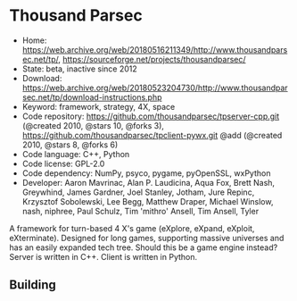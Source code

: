 # Thousand Parsec

- Home: https://web.archive.org/web/20180516211349/http://www.thousandparsec.net/tp/, https://sourceforge.net/projects/thousandparsec/
- State: beta, inactive since 2012
- Download: https://web.archive.org/web/20180523204730/http://www.thousandparsec.net/tp/download-instructions.php
- Keyword: framework, strategy, 4X, space
- Code repository: https://github.com/thousandparsec/tpserver-cpp.git (@created 2010, @stars 10, @forks 3), https://github.com/thousandparsec/tpclient-pywx.git @add (@created 2010, @stars 8, @forks 6)
- Code language: C++, Python
- Code license: GPL-2.0
- Code dependency: NumPy, psyco, pygame, pyOpenSSL, wxPython
- Developer: Aaron Mavrinac, Alan P. Laudicina, Aqua Fox, Brett Nash, Greywhind, James Gardner, Joel Stanley, Jotham, Jure Repinc, Krzysztof Sobolewski, Lee Begg, Matthew Draper, Michael Winslow, nash, niphree, Paul Schulz, Tim 'mithro' Ansell, Tim Ansell, Tyler

A framework for turn-based 4 X's game (eXplore, eXpand, eXploit, eXterminate). Designed for long games, supporting massive universes and has an easily expanded tech tree.
Should this be a game engine instead? Server is written in C++. Client is written in Python.

## Building
